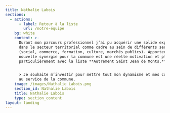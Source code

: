 ```yaml
---
title: Nathalie Labois
sections:
  - actions:
      - label: Retour à la liste
        url: /notre-équipe
    bg: white
    content: >-
      Durant mon parcours professionnel j’ai pu acquérir une solide expérience
      dans le secteur territorial comme cadre au sein de différents services
      (social, commerce, formation, culture, marchés publics). Apporter une
      nouvelle synergie pour la commune est une réelle motivation et plus
      particulièrement avec la liste **Autrement Saint Jean de Monts.** 


      > Je souhaite m’investir pour mettre tout mon dynamisme et mes compétences
      au service de la commune.
    image: /images/Nathalie Labois.png
    section_id: Nathalie Labois
    title: Nathalie Labois
    type: section_content
layout: landing
---
```


